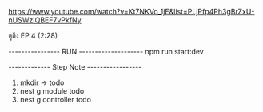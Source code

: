 https://www.youtube.com/watch?v=Kt7NKVo_1jE&list=PLjPfp4Ph3gBrZxU-nUSWzIQBEF7vPkfNy

ดูถึง EP.4 (2:28)


---------------- RUN --------------------
npm run start:dev

------------- Step Note -----------------
1. mkdir -> todo
2. nest g module todo
3. nest g controller todo